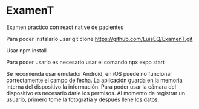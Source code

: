 # ExamenT
 Examen practico con react native de pacientes

 Para poder instalarlo usar
 git clone https://github.com/LuisEQ/ExamenT.git

Usar
npm install

Para poder usarlo es necesario usar el comando 
npx expo start

Se recomienda usar emulador Android, en iOS puede no funcionar correctamente el campo de  fecha.
La aplicación guarda en la memoria interna del dispositivo la información.
Para poder usar la cámara del dispositivo es necesario darle los permisos.
Al momento de registrar un usuario, primero tome la fotografía y después llene los datos.
